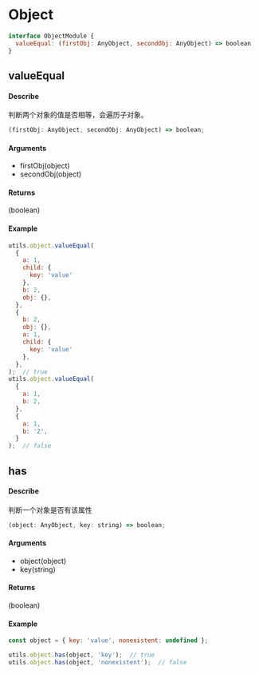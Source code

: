 # Object
```js
interface ObjectModule {
  valueEqual: (firstObj: AnyObject, secondObj: AnyObject) => boolean
}
```

## valueEqual
#### Describe
判断两个对象的值是否相等，会遍历子对象。
```js
(firstObj: AnyObject, secondObj: AnyObject) => boolean;
```

#### Arguments
  - firstObj(object)
  - secondObj(object)

#### Returns
(boolean)

#### Example
```js
utils.object.valueEqual(
  {
    a: 1,
    child: {
      key: 'value'
    },
    b: 2,
    obj: {},
  },
  {
    b: 2,
    obj: {},
    a: 1,
    child: {
      key: 'value'
    },
  },
);  // true
utils.object.valueEqual(
  {
    a: 1,
    b: 2,
  },
  {
    a: 1,
    b: '2',
  }
);  // false

```

## has
#### Describe
判断一个对象是否有该属性
```js
(object: AnyObject, key: string) => boolean;
```

#### Arguments
  - object(object)
  - key(string)

#### Returns
(boolean)

#### Example
```js
const object = { key: 'value', nonexistent: undefined };

utils.object.has(object, 'key');  // true
utils.object.has(object, 'nonexistent');  // false
```
